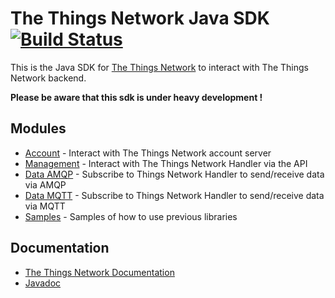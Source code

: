 # The Things Network Java SDK [![Build Status](https://travis-ci.org/TheThingsNetwork/java-app-sdk.svg?branch=master)](https://travis-ci.org/TheThingsNetwork/java-app-sdk)

This is the Java SDK for [The Things Network](https://www.thethingsnetwork.org) to interact with The Things Network backend.

**Please be aware that this sdk is under heavy development !**

## Modules

- [Account](account) - Interact with The Things Network account server
- [Management](management) - Interact with The Things Network Handler via the API
- [Data AMQP](data/amqp) - Subscribe to Things Network Handler to send/receive data via AMQP
- [Data MQTT](data/mqtt) - Subscribe to Things Network Handler to send/receive data via MQTT
- [Samples](samples) - Samples of how to use previous libraries

## Documentation

- [The Things Network Documentation](https://www.thethingsnetwork.org/docs/applications/java/)
- [Javadoc](https://thethingsnetwork.github.io/java-app-sdk/)
